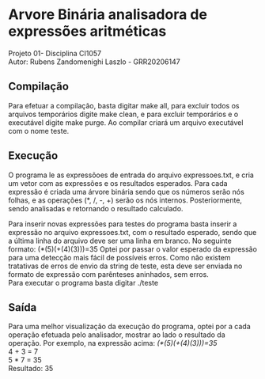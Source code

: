 # Arvore Binária analisadora de expressões aritméticas
Projeto 01- Disciplina CI1057   
Autor: Rubens Zandomenighi Laszlo - GRR20206147

## Compilação 
Para efetuar a compilação, basta digitar make all, para excluir todos os arquivos temporários digite make clean, 
e para excluir temporários e o executável digite make purge.
Ao compilar criará um arquivo executável com o nome teste.

## Execução
O programa le as expressõoes de entrada do arquivo expressoes.txt, e cria um vetor com as expressões e os resultados esperados. 
Para cada expressão é criada uma árvore binária sendo que os números serão nós folhas, e as operações (*, /, -, +) serão os nós internos.
Posteriormente, sendo analisadas e retornando o resultado calculado. 

Para inserir novas expressões para testes do programa basta inserir a expressão no arquivo expressoes.txt, com o resultado esperado, 
sendo que a última linha do arquivo deve ser uma linha em branco. No seguinte formato: 
(*(5)(+(4)(3)))=35
Optei por passar o valor esperado da expressão para uma detecção mais fácil de possíveis erros. 
Como não existem tratativas de erros de envio da string de teste, esta deve ser enviada no formato de expressão com parênteses aninhados,
sem erros.  
Para executar o programa basta digitar ./teste

## Saída
Para uma melhor visualização da execução do programa, optei por a cada operação efetuada pelo analisador, mostrar ao lado o resultado da operação. 
Por exemplo, na expressão acima:
_(*(5)(+(4)(3)))=35_  
4 + 3 = 7  
5 * 7 = 35  
Resultado: 35  

